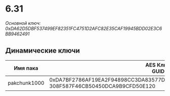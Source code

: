 # 6.31

###### Основной ключ: 0xDA62D5DBF537499EF82351FC4751D2AFC82E35CAF19945BDD02E3C6BB9462491

## Динамические ключи

| Имя пака     | AES Ключ<br/>GUID                                                                                       |
|--------------|---------------------------------------------------------------------------------------------------------|
| pakchunk1000 | 0xDA7BF2786AF19EA2F94898CC3DA83577D6228977DD1985642FF589A966270B60<br/>308F587F46CB50450DCA9B9CFD50E120 |